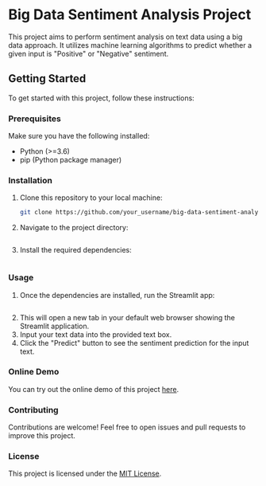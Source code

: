 # Big Data Sentiment Analysis Project

This project aims to perform sentiment analysis on text data using a big data approach. It utilizes machine learning algorithms to predict whether a given input is "Positive" or "Negative" sentiment.

## Getting Started

To get started with this project, follow these instructions:

### Prerequisites

Make sure you have the following installed:

- Python (>=3.6)
- pip (Python package manager)

### Installation

1. Clone this repository to your local machine:

   ```sh
   git clone https://github.com/your_username/big-data-sentiment-analysis.git

2. Navigate to the project directory:
     ```cd big-data-sentiment-analysis

3. Install the required dependencies:
     ```pip install -r requirements.txt

### Usage

1. Once the dependencies are installed, run the Streamlit app:
    ```streamlit run app.py
2. This will open a new tab in your default web browser showing the Streamlit application.
3. Input your text data into the provided text box.
4. Click the "Predict" button to see the sentiment prediction for the input text.

### Online Demo
You can try out the online demo of this project [here](https://bigdataproject.streamlit.app/).

### Contributing
Contributions are welcome! Feel free to open issues and pull requests to improve this project.

### License
This project is licensed under the [MIT License](LICENSE).


